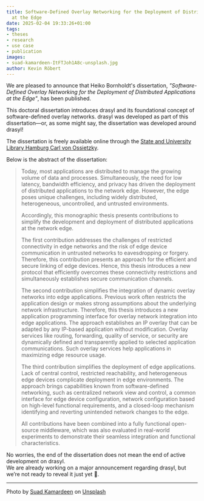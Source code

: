 ```yaml
---
title: Software-Defined Overlay Networking for the Deployment of Distributed Applications
  at the Edge
date: 2025-02-04 19:33:26+01:00
tags:
- theses
- research
- use case
- publication
images:
- suad-kamardeen-ItFTJoh1A8c-unsplash.jpg
author: Kevin Röbert
---
```



We are pleased to announce that Heiko Bornholdt's dissertation, *"Software-Defined Overlay Networking for the Deployment of Distributed Applications at the Edge"*, has been published.  

This doctoral dissertation introduces drasyl and its foundational concept of software-defined overlay networks. drasyl was developed as part of this dissertation—or, as some might say, the dissertation was developed around drasyl! 

<!--more-->

The dissertation is freely available online through the [State and University Library Hamburg Carl von Ossietzky](https://ediss.sub.uni-hamburg.de/handle/ediss/11388).

Below is the abstract of the dissertation:

> Today, most applications are distributed to manage the growing volume of data and processes. Simultaneously, the need for low latency, bandwidth efficiency, and privacy has driven the deployment of distributed applications to the network edge. However, the edge poses unique challenges, including widely distributed, heterogeneous, uncontrolled, and untrusted environments.
>
> Accordingly, this monographic thesis presents contributions to simplify the development and deployment of distributed applications at the network edge.
>
> The first contribution addresses the challenges of restricted connectivity in edge networks and the risk of edge device communication in untrusted networks to eavesdropping or forgery. Therefore, this contribution presents an approach for the efficient and secure linking of edge devices. Hence, this thesis introduces a new protocol that efficiently overcomes these connectivity restrictions and simultaneously establishes secure communication channels.
>
> The second contribution simplifies the integration of dynamic overlay networks into edge applications. Previous work often restricts the application design or makes strong assumptions about the underlying network infrastructure. Therefore, this thesis introduces a new application programming interface for overlay network integration into edge applications. The approach establishes an IP overlay that can be adapted by any IP-based application without modification. Overlay services like routing, forwarding, quality of service, or security are dynamically defined and transparently applied to selected application communications. Such overlay services help applications in maximizing edge resource usage.
>
> The third contribution simplifies the deployment of edge applications. Lack of central control, restricted reachability, and heterogeneous edge devices complicate deployment in edge environments. The approach brings capabilities known from software-defined networking, such as centralized network view and control, a common interface for edge device configuration, network configuration based on high-level functional requirements, and a closed-loop mechanism identifying and reverting unintended network changes to the edge.
>
> All contributions have been combined into a fully functional open-source middleware, which was also evaluated in real-world experiments to demonstrate their seamless integration and functional characteristics.

No worries, the end of the dissertation does not mean the end of active development on drasyl.  
We are already working on a major announcement regarding drasyl, but we’re not ready to reveal it just yet 🦀. 

---

Photo by [Suad Kamardeen](https://unsplash.com/@suadkamardeen) on [Unsplash](https://unsplash.com/)
